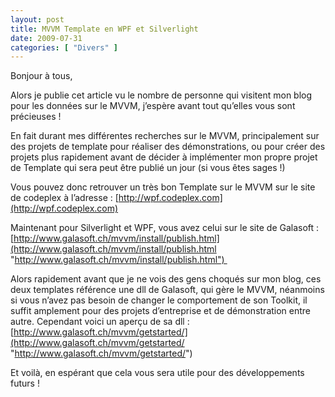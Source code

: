 ```yaml
---
layout: post
title: MVVM Template en WPF et Silverlight
date: 2009-07-31
categories: [ "Divers" ]
---
```


Bonjour à tous,

Alors je publie cet article vu le nombre de personne qui visitent mon blog pour les données sur le MVVM, j’espère avant tout qu’elles vous sont précieuses !

En fait durant mes différentes recherches sur le MVVM, principalement sur des projets de template pour réaliser des démonstrations, ou pour créer des projets plus rapidement avant de décider à implémenter mon propre projet de Template qui sera peut être publié un jour (si vous êtes sages !)

Vous pouvez donc retrouver un très bon Template sur le MVVM sur le site de codeplex à l’adresse : [http://wpf.codeplex.com](http://wpf.codeplex.com)

Maintenant pour Silverlight et WPF, vous avez celui sur le site de Galasoft : [http://www.galasoft.ch/mvvm/install/publish.html](http://www.galasoft.ch/mvvm/install/publish.html "http://www.galasoft.ch/mvvm/install/publish.html") 

Alors rapidement avant que je ne vois des gens choqués sur mon blog, ces deux templates référence une dll de Galasoft, qui gère le MVVM, néanmoins si vous n’avez pas besoin de changer le comportement de son Toolkit, il suffit amplement pour des projets d’entreprise et de démonstration entre autre. Cependant voici un aperçu de sa dll : [http://www.galasoft.ch/mvvm/getstarted/](http://www.galasoft.ch/mvvm/getstarted/ "http://www.galasoft.ch/mvvm/getstarted/")

Et voilà, en espérant que cela vous sera utile pour des développements futurs !